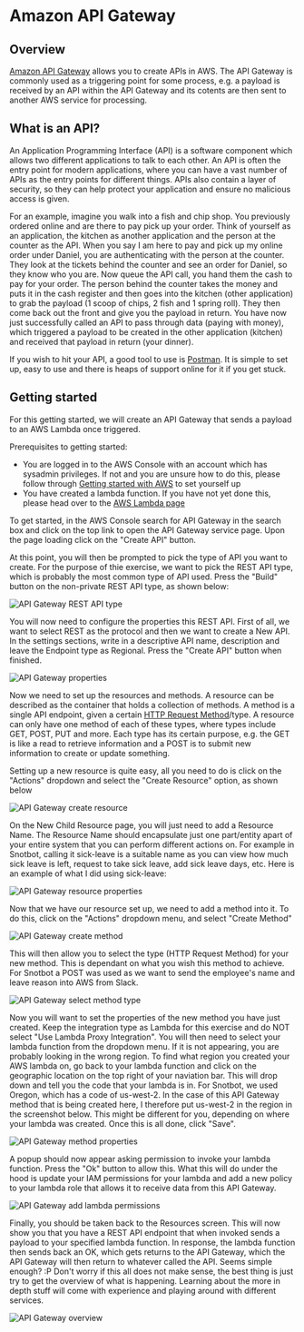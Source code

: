 # Amazon API Gateway

## Overview

[Amazon API Gateway](https://aws.amazon.com/api-gateway/) allows you to create APIs in AWS. The API Gateway is commonly used as a triggering point for some process, e.g. a payload is received by an API within the API Gateway and its cotents are then sent to another AWS service for processing.

## What is an API?

An Application Programming Interface (API) is a software component which allows two different applications to talk to each other. An API is often the entry point for modern applications, where you can have a vast number of APIs as the entry points for different things. APIs also contain a layer of security, so they can help protect your application and ensure no malicious access is given.

For an example, imagine you walk into a fish and chip shop. You previously ordered online and are there to pay pick up your order. Think of yourself as an application, the kitchen as another application and the person at the counter as the API. When you say I am here to pay and pick up my online order under Daniel, you are authenticating with the person at the counter. They look at the tickets behind the counter and see an order for Daniel, so they know who you are. Now queue the API call, you hand them the cash to pay for your order. The person behind the counter takes the money and puts it in the cash register and then goes into the kitchen (other application) to grab the payload (1 scoop of chips, 2 fish and 1 spring roll). They then come back out the front and give you the payload in return. You have now just successfully called an API to pass through data (paying with money), which triggered a payload to be created in the other application (kitchen) and received that payload in return (your dinner).

If you wish to hit your API, a good tool to use is [Postman](https://www.postman.com/downloads/). It is simple to set up, easy to use and there is heaps of support online for it if you get stuck.

## Getting started

For this getting started, we will create an API Gateway that sends a payload to an AWS Lambda once triggered.

Prerequisites to getting started:

- You are logged in to the AWS Console with an account which has sysadmin privileges. If not and you are unsure how to do this, please follow through [Getting started with AWS](https://github.com/Daniel-Hardie/summer-of-tech/blob/main/snotbot/Getting%20started%20with%20AWS.md) to set yourself up
- You have created a lambda function. If you have not yet done this, please head over to the [AWS Lambda page](https://github.com/Daniel-Hardie/summer-of-tech/blob/main/snotbot/AWS%20Lambda.md)

To get started, in the AWS Console search for API Gateway in the search box and click on the top link to open the API Gateway service page. Upon the page loading click on the "Create API" button.

At this point, you will then be prompted to pick the type of API you want to create. For the purpose of thie exercise, we want to pick the REST API type, which is probably the most common type of API used. Press the "Build" button on the non-private REST API type, as shown below:

![API Gateway REST API type](images/API_Gateway_1.png)

You will now need to configure the properties this REST API. First of all, we want to select REST as the protocol and then we want to create a New API. In the settings sections, write in a descriptive API name, description and leave the Endpoint type as Regional. Press the "Create API" button when finished.

![API Gateway properties](images/API_Gateway_2.png)

Now we need to set up the resources and methods. A resource can be described as the container that holds a collection of methods. A method is a single API endpoint, given a certain [HTTP Request Method](https://www.w3schools.com/tags/ref_httpmethods.asp)/type. A resource can only have one method of each of these types, where types include GET, POST, PUT and more. Each type has its certain purpose, e.g. the GET is like a read to retrieve information and a POST is to submit new information to create or update something.

Setting up a new resource is quite easy, all you need to do is click on the "Actions" dropdown and select the "Create Resource" option, as shown below

![API Gateway create resource](images/API_Gateway_3.png)

On the New Child Resource page, you will just need to add a Resource Name. The Resource Name should encapsulate just one part/entity apart of your entire system that you can perform different actions on. For example in Snotbot, calling it sick-leave is a suitable name as you can view how much sick leave is left, request to take sick leave, add sick leave days, etc. Here is an example of what I did using sick-leave:

![API Gateway resource properties](images/API_Gateway_4.png)

Now that we have our resource set up, we need to add a method into it. To do this, click on the "Actions" dropdown menu, and select "Create Method"

![API Gateway create method](images/API_Gateway_5.png)

This will then allow you to select the type (HTTP Request Method) for your new method. This is dependant on what you wish this method to achieve. For Snotbot a POST was used as we want to send the employee's name and leave reason into AWS from Slack.

![API Gateway select method type](images/API_Gateway_6.png)

Now you will want to set the properties of the new method you have just created. Keep the integration type as Lambda for this exercise and do NOT select "Use Lambda Proxy Integration". You will then need to select your lambda function from the dropdown menu. If it is not appearing, you are probably looking in the wrong region. To find what region you created your AWS lambda on, go back to your lambda function and click on the geographic location on the top right of your naviation bar. This will drop down and tell you the code that your lambda is in. For Snotbot, we used Oregon, which has a code of us-west-2. In the case of this API Gateway method that is being created here, I therefore put us-west-2 in the region in the screenshot below. This might be different for you, depending on where your lambda was created. Once this is all done, click "Save".

![API Gateway method properties](images/API_Gateway_7.png)

A popup should now appear asking permission to invoke your lambda function. Press the "Ok" button to allow this. What this will do under the hood is update your IAM permissions for your lambda and add a new policy to your lambda role that allows it to receive data from this API Gateway.

![API Gateway add lambda permissions](images/API_Gateway_8.png)

Finally, you should be taken back to the Resources screen. This will now show you that you have a REST API endpoint that when invoked sends a payload to your specified lambda function. In response, the lambda function then sends back an OK, which gets returns to the API Gateway, which the API Gateway will then return to whatever called the API. Seems simple enough? :P Don't worry if this all does not make sense, the best thing is just try to get the overview of what is happening. Learning about the more in depth stuff will come with experience and playing around with different services.

![API Gateway overview](images/API_Gateway_9.png)
